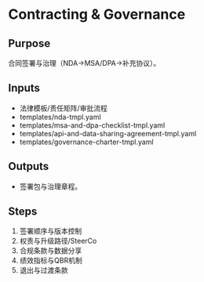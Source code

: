 # Contracting & Governance

## Purpose

合同签署与治理（NDA→MSA/DPA→补充协议）。

## Inputs

- 法律模板/责任矩阵/审批流程
- templates/nda-tmpl.yaml
- templates/msa-and-dpa-checklist-tmpl.yaml
- templates/api-and-data-sharing-agreement-tmpl.yaml
- templates/governance-charter-tmpl.yaml

## Outputs

- 签署包与治理章程。

## Steps

1. 签署顺序与版本控制
2. 权责与升级路径/SteerCo
3. 合规条款与数据分享
4. 绩效指标与QBR机制
5. 退出与过渡条款
